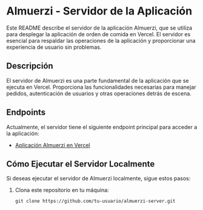 # Almuerzi - Servidor de la Aplicación

Este README describe el servidor de la aplicación Almuerzi, que se utiliza para desplegar la aplicación de orden de comida en Vercel. El servidor es esencial para respaldar las operaciones de la aplicación y proporcionar una experiencia de usuario sin problemas.

## Descripción

El servidor de Almuerzi es una parte fundamental de la aplicación que se ejecuta en Vercel. Proporciona las funcionalidades necesarias para manejar pedidos, autenticación de usuarios y otras operaciones detrás de escena.

## Endpoints

Actualmente, el servidor tiene el siguiente endpoint principal para acceder a la aplicación:

- [Aplicación Almuerzi en Vercel](https://create-react-d9k26ueiy-daniels-projects-861d9ac7.vercel.app/)

## Cómo Ejecutar el Servidor Localmente

Si deseas ejecutar el servidor de Almuerzi localmente, sigue estos pasos:

1. Clona este repositorio en tu máquina:

   ```shell
   git clone https://github.com/tu-usuario/almuerzi-server.git

